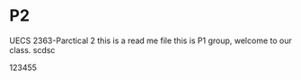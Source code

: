 # P2
UECS 2363-Parctical 2
this is a read me file
this is P1 group, welcome to our class.
 scdsc

 123455
